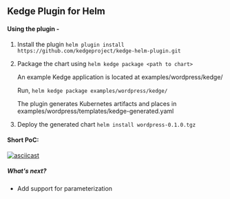 ## Kedge Plugin for Helm

#### Using the plugin -

1. Install the plugin
   `helm plugin install https://github.com/kedgeproject/kedge-helm-plugin.git`

2. Package the chart using
   `helm kedge package <path to chart>`
 
   An example Kedge application is located at examples/wordpress/kedge/
   
   Run,
   `helm kedge package examples/wordpress/kedge/`
   
   The plugin generates Kubernetes artifacts and places in examples/wordpress/templates/kedge-generated.yaml 
   
3. Deploy the generated chart
   `helm install wordpress-0.1.0.tgz`

#### Short PoC:
[![asciicast](https://asciinema.org/a/dmGQDj0X89S3YCrYZ2oPEHF7G.png)](https://asciinema.org/a/dmGQDj0X89S3YCrYZ2oPEHF7G)

##### What's next?

- Add support for parameterization
